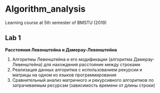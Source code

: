 # Algorithm_analysis

Learning course at 5th semester of BMSTU (2019)

## Lab 1
**Расстояния Левенштейна и Дамерау-Левенштейна**

1. Алгоритмы Левенштейна и его модификации (алгоритма Дамерау-Левенштейна) для нахождения расстояние между строками
2. Реализация данных алгоритма с использованием рекурсии и матрицы на одном из языков программирования
3. Сравнительный анализ матричного и рекурсивного алгоритмов по затрачиваемым ресурсам (зависимость времени от длины строки)
